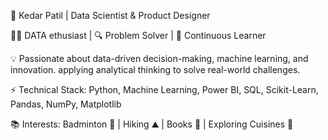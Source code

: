 🚀 Kedar Patil | Data Scientist & Product Designer

👨‍💻 DATA ethusiast | 🔍 Problem Solver | 🎯 Continuous Learner

💡 Passionate about data-driven decision-making, machine learning, and innovation.  applying analytical thinking to solve real-world challenges.

⚡ Technical Stack: Python, Machine Learning, Power BI, SQL, Scikit-Learn, Pandas, NumPy, Matplotlib

📚 Interests: Badminton 🏸 | Hiking ⛰ | Books 📖 | Exploring Cuisines 🍜

<!---
Kedarpatil93/Kedarpatil93 is a ✨ special ✨ repository because its `README.md` (this file) appears on your GitHub profile.
You can click the Preview link to take a look at your changes.
--->
